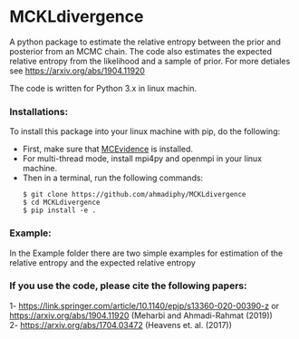 # MCKLdivergence
A python package to estimate the relative entropy between the prior and posterior from an MCMC chain.
The code also estimates the expected relative entropy from the likelihood and a sample of prior.
For more detiales see https://arxiv.org/abs/1904.11920

The code is written for Python 3.x in linux machin.

### Installations:
To install this package into your linux machine with pip, do the following:
+ First, make sure that [MCEvidence](https://github.com/yabebalFantaye/MCEvidence) is installed.
+ For multi-thread mode, install mpi4py and openmpi in your linux machine.
+ Then in a terminal, run the following commands:
     ```
     $ git clone https://github.com/ahmadiphy/MCKLdivergence
     $ cd MCKLdivergence
     $ pip install -e .
     ```


### Example:
In the Example folder there are two simple examples for estimation of the relative entropy and the expected relative entropy 



### If you use the code, please cite the following papers:
1- https://link.springer.com/article/10.1140/epjp/s13360-020-00390-z or https://arxiv.org/abs/1904.11920 (Meharbi and Ahmadi-Rahmat (2019))  
2- https://arxiv.org/abs/1704.03472 (Heavens et. al. (2017))

